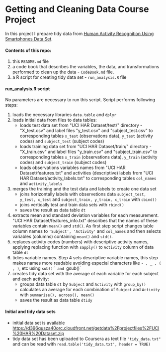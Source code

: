 # Getting and Cleaning Data Course Project

In this project I prepare tidy data from [Human Activity Recognition Using Smartphones Data Set](http://archive.ics.uci.edu/ml/datasets/Human+Activity+Recognition+Using+Smartphones).

#### Contents of this repo:
1. this `README.md` file
2. a code book that describes the variables, the data, and transformations performed to clean up the data - `CodeBook.md` file.
3. a R script for creating tidy data set - `run_analysis.R` file

#### run_analysis.R script
No parameters are necessary to run this script. Script performs following steps:
1. loads the necessary libraries `data.table` and `dplyr`
2. loads initial data from files to data tables:
   - loads test data set from "UCI HAR Dataset/test/" directory - "X_test.csv" and label files "y_test.csv" and "subject_test.csv" to corresponding tables `x_test` (observations data), `y_test` (activity codes) and `subject_test` (subject codes)
   - loads training data set from "UCI HAR Dataset/train/" directory - "X_train.csv" and label files "y_train.csv" and "subject_train.csv" to corresponding tables `x_train` (observations data), `y_train` (activity codes) and `subject_train` (subject codes)
   - loads observations variables names from "UCI HAR Dataset/features.txt" and activities (descriptive) labels from "UCI HAR Dataset/activity_labels.txt" to corresponding tables `col_names` and `activity_labels`
3. merges the training and the test data and labels to create one data set
   - joins horizontally labels with observetions data `subject_test, y_test, x_test` and `subject_train, y_train, x_train` with `cbind()`
   - joins vertically test and train data sets with `rbind()`
   - saves the result as data table `dt`
4. extracts mean and standard deviation variables for each measurement. "UCI HAR Dataset/features_info.txt" describes that the names of these variables contain `mean()` and `std()`. As first step script changes table column names to  `'Subject', 'Activity'` and `col_names` and then selects variables (columns) containing `mean()` and `std()`.
5. replaces activity codes (numbers) with descriptive activity names, applying replacing function with `sapply()` to `Activity` column of data table `dt`
6. tidies variable names. Step 4 sets descriptive variable names, this step makes names more readable avoiding especial characters like `- , _ , ( , )`, etc using `sub()´ and `gsub()`
7. creates tidy data set with the average of each variable for each subject and each activity:
   - groups data table `dt` by `Subject` and `Activity` with `group_by()`
   - calculates an average for each combination of `Subject` and `Activity` with `summarise(), across(), mean()`
   - saves the result as data table `dtidy`
   
#### Initial and tidy data sets
- initial data set is available https://d396qusza40orc.cloudfront.net/getdata%2Fprojectfiles%2FUCI%20HAR%20Dataset.zip
- tidy data set has been uploaded to Coursera as text file `"tidy_data.txt"` and can be read with `read.table('tidy_data.txt', header = TRUE)`
